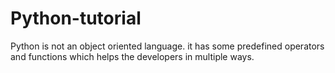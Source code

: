 # Python-tutorial

Python is not an object oriented language. 
it has some predefined operators and functions which helps the developers in multiple ways.
